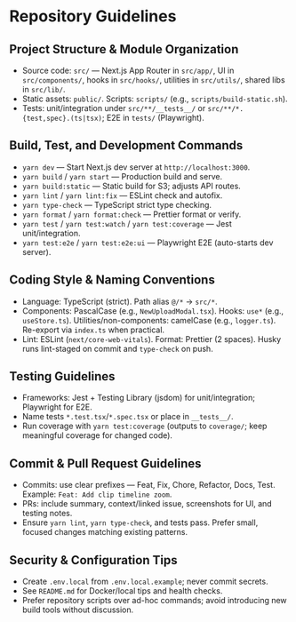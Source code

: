 # Repository Guidelines

## Project Structure & Module Organization

- Source code: `src/` — Next.js App Router in `src/app/`, UI in `src/components/`, hooks in `src/hooks/`, utilities in `src/utils/`, shared libs in `src/lib/`.
- Static assets: `public/`. Scripts: `scripts/` (e.g., `scripts/build-static.sh`).
- Tests: unit/integration under `src/**/__tests__/` or `src/**/*.{test,spec}.(ts|tsx)`; E2E in `tests/` (Playwright).

## Build, Test, and Development Commands

- `yarn dev` — Start Next.js dev server at `http://localhost:3000`.
- `yarn build` / `yarn start` — Production build and serve.
- `yarn build:static` — Static build for S3; adjusts API routes.
- `yarn lint` / `yarn lint:fix` — ESLint check and autofix.
- `yarn type-check` — TypeScript strict type checking.
- `yarn format` / `yarn format:check` — Prettier format or verify.
- `yarn test` / `yarn test:watch` / `yarn test:coverage` — Jest unit/integration.
- `yarn test:e2e` / `yarn test:e2e:ui` — Playwright E2E (auto-starts dev server).

## Coding Style & Naming Conventions

- Language: TypeScript (strict). Path alias `@/*` → `src/*`.
- Components: PascalCase (e.g., `NewUploadModal.tsx`). Hooks: `use*` (e.g., `useStore.ts`). Utilities/non-components: camelCase (e.g., `logger.ts`). Re-export via `index.ts` when practical.
- Lint: ESLint (`next/core-web-vitals`). Format: Prettier (2 spaces). Husky runs lint-staged on commit and `type-check` on push.

## Testing Guidelines

- Frameworks: Jest + Testing Library (jsdom) for unit/integration; Playwright for E2E.
- Name tests `*.test.tsx`/`*.spec.tsx` or place in `__tests__/`.
- Run coverage with `yarn test:coverage` (outputs to `coverage/`; keep meaningful coverage for changed code).

## Commit & Pull Request Guidelines

- Commits: use clear prefixes — Feat, Fix, Chore, Refactor, Docs, Test. Example: `Feat: Add clip timeline zoom`.
- PRs: include summary, context/linked issue, screenshots for UI, and testing notes.
- Ensure `yarn lint`, `yarn type-check`, and tests pass. Prefer small, focused changes matching existing patterns.

## Security & Configuration Tips

- Create `.env.local` from `.env.local.example`; never commit secrets.
- See `README.md` for Docker/local tips and health checks.
- Prefer repository scripts over ad-hoc commands; avoid introducing new build tools without discussion.

